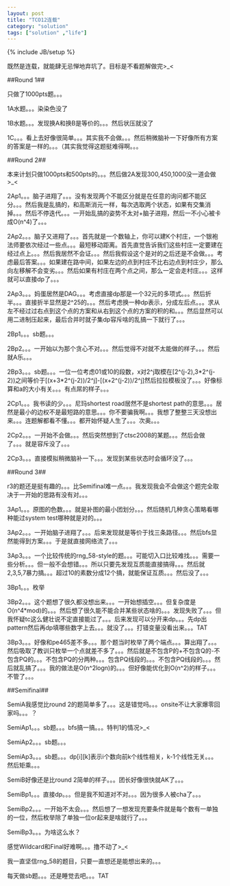 ```yaml
---
layout: post
title: "TCO12连载"
category: "solution"
tags: ["solution" ,"life"]
---
```

{% include JB/setup %}

既然是连载，就能肆无忌惮地弃坑了。目标是不看题解做完>_<

##Round 1##

只做了1000pts题。。。

1A水题。。。染染色没了

1B水题。。。发现换A和换B是等价的。。。然后状压就没了

1C。。。看上去好像很简单。。。其实我不会做。。。然后稍微脑补一下好像所有方案的答案是一样的。。。（其实我觉得这题挺难得啊。。。

##Round 2##

本来计划只做1000pts和500pts的。。。然后做2A发现300,450,1000没一道会做>_<

2Ap1。。。脑子进翔了。。。没有发现两个不能区分就是在任意的询问都不能区分。。。然后我是乱搞的，和高斯消元一样，每次选取两个状态，如果有交集消掉。。。然后不停迭代。。。一开始乱搞的姿势不太对+脑子进翔，然后一不小心被卡成O(n^4)了。。。

2Ap2。。。脑子又进翔了。。。首先就是一个数轴上，你可以建K个村庄，一个银袍法师要依次经过一些点。。。最短移动距离。首先直觉告诉我们这些村庄一定要建在经过点上。。。然后我居然不会证。。。然后我假设这个是对的之后还是不会做。。。考虑最后答案。。。如果建在路中间，如果左边的点到村庄不比右边点到村庄少，那么向左移解不会变劣。。。然后如果有村庄在两个点之间，那么一定会走村庄。。。这样就可以直接dp了。。。

2Ap3。。。妈蛋居然是DAG。。。考虑直接dp那是一个32元的多项式。。。然后折半。。。直接折半显然是2^25的。。。然后考虑换一种dp表示，分成左后点。。。求从左不经过过右点到这个点的方案和从右到这个点的方案的积的和。。。然后显然可以用二进制压起来，最后合并时就子集dp容斥啥的乱搞一下就行了。。。

2Bp1。。。sb题。。。

2Bp2。。。一开始以为那个贪心不对。。。然后觉得不对就不太能做的样子。。。然后就A乐。。。

2Bp3。。。sb题。。。一位一位考虑01或10的段数，x对2^j取模在\[2^(j-2),3\*2^(j-2))之间等价于\[(x+3\*2^(j-2))/2^j\]-\[(x+2^(j-2))/2^j\]然后拉拉模板没了。。。好像标算和a的大小有关。。。有点屌的样子。。。

2Cp1。。。我书读的少。。。尼玛shortest road居然不是shortest path的意思。。。居然是最小的边权不是最短路的意思。。。你不要骗我啊。。。我想了整整三天没想出来。。。连题解都看不懂。。。都开始怀疑人生了。。。次奥。。。

2Cp2。。。一开始不会做。。。然后突然想到了ctsc2008的某题。。。然后会做了。。。就是容斥没了。。。

2Cp3。。。直接模拟稍微脑补一下。。。发现到某些状态时会循环没了。。。

##Round 3##

r3的题还是挺有趣的。。。比Semifinal难一点。。。我发现我会不会做这个题完全取决于一开始的思路有没有对。。。

3Ap1。。。原图的色数。。。就是补图的最小团划分。。。然后随机几种贪心策略看哪种能过system test哪种就是对的。。。

3Ap2。。。一开始脑子进翔了。。。后来发现就是等价于找三条路径。。。然后bfs显然能得到方案。。。于是就直接网络流了。。。

3Ap3。。。一个比较传统的rng_58-style的题。。。可能切入口比较难找。。。需要一些分析。。。但一般不会想错。。。所以只要先发现互质能直接搞得。。。然后就2,3,5,7暴力搞。。。超过10的素数分成12个搞，就能保证互质。。。然后没了。。。

3Bp1。。。枚举

3Bp2。。。这个题想了很久都没想出来。。。一开始想插空。。。但复杂度是O(n^4\*mod)的。。。然后想了很久能不能合并某些状态啥的。。。发现失败了。。。但我怀疑tc这么健壮说不定直接能过了。。。后来发现可以分开来dp。。。先dp出pattern然后再dp填哪些数字上去。。。就没了。。。打错变量没看出来。。。TAT

3Bp3。。。好像和pe465差不多。。。那个题当时枚举了两个端点。。。算出翔了。。。然后吸取了教训只枚举一个点就差不多了。。。然后就是不包含P的+不包含Q的-不包含PQ的。。。不包含PQ的分两种。。。包含PQ线段的。。。不包含PQ线段的。。。然后就乱搞了。。。我的做法是O(n^2logn)的。。。但好像能优化到O(n^2)的样子。。。不管了。。。

##Semifinal##

SemiA我感觉比round 2的题简单多了。。。这是错觉吗。。。onsite不让大家爆零回家吗。。。？

SemiAp1。。。sb题。。。bfs搞一搞。。。特判1的情况>_<

SemiAp2。。。sb题。。。

SemiAp3。。。sb题。。。dp\[i\]\[k\]表示i个数向前k个线性相关，k-1个线性无关。。。然后矩乘。。。

SemiB好像还是比round 2简单的样子。。。团长好像很快就AK了。。。

SemiBp1。。。直接dp。。。但是我不知道对不对。。。因为很多人被cha了。。。

SemiBp2。。。一开始不太会。。。然后想了一想发现充要条件就是每个数有一单独的一位，然后枚举除了单独一位or起来是啥就行了。。。

SemiBp3。。。为啥这么水？

感觉Wildcard和Final好难啊。。。撸不动了>_<

我一直坚信rng_58的题目，只要一直想还是能想出来的。。。

每天做sb题。。。还是睡觉去吧。。。TAT